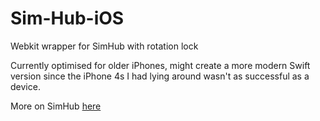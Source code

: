 # Sim-Hub-iOS
Webkit wrapper for SimHub with rotation lock

Currently optimised for older iPhones, might create a more modern Swift version since the iPhone 4s I had lying around wasn't as successful as a device.

More on SimHub [here](https://www.simhubdash.com)
